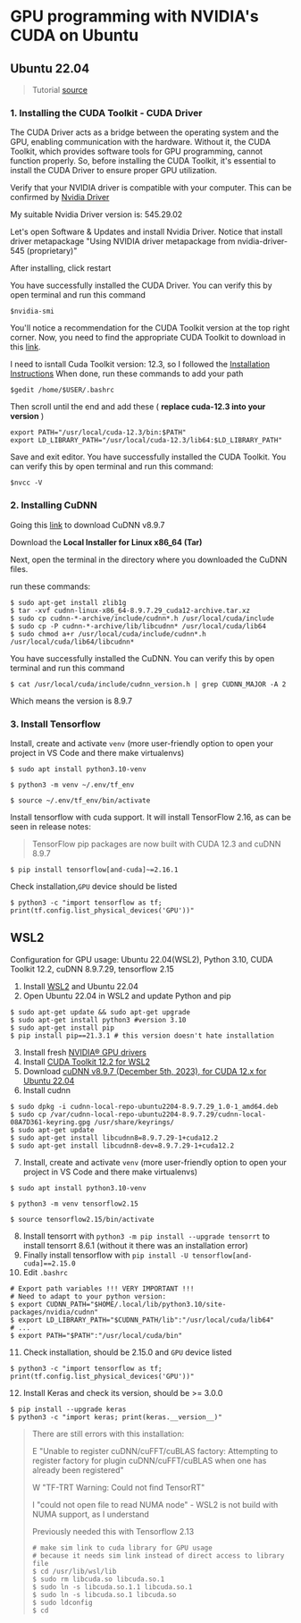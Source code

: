 # GPU programming with NVIDIA's CUDA on Ubuntu

## Ubuntu 22.04

> Tutorial [source](https://github.com/CisMine/Setup-as-Cuda-programmers)
### 1. Installing the CUDA Toolkit - CUDA Driver
The CUDA Driver acts as a bridge between the operating system and the GPU, enabling communication with the hardware. Without it, the CUDA Toolkit, which provides software tools for GPU programming, cannot function properly. So, before installing the CUDA Toolkit, it's essential to install the CUDA Driver to ensure proper GPU utilization.

Verify that your NVIDIA driver is compatible with your computer. This can be confirmed by [Nvidia Driver](https://www.nvidia.com/drivers)

My suitable Nvidia Driver version is: 545.29.02

Let's open Software & Updates and install Nvidia Driver. Notice that install driver metapackage "Using NVIDIA driver metapackage from nvidia-driver-545 (proprietary)"

After installing, click restart

You have successfully installed the CUDA Driver. You can verify this by open terminal and run this command
```
$nvidia-smi
```
You'll notice a recommendation for the CUDA Toolkit version at the top right corner. Now, you need to find the appropriate CUDA Toolkit to download in this [link](https://developer.nvidia.com/cuda-toolkit-archive
).

I need to isntall Cuda Toolkit version: 12.3, so I followed the [Installation Instructions](https://developer.nvidia.com/cuda-12-3-2-download-archive?target_os=Linux&target_arch=x86_64&Distribution=Ubuntu&target_version=22.04&target_type=deb_local)
When done, run these commands to add your path

```
$gedit /home/$USER/.bashrc
```

Then scroll until the end and add these ( **replace cuda-12.3 into your version** )

```
export PATH="/usr/local/cuda-12.3/bin:$PATH"
export LD_LIBRARY_PATH="/usr/local/cuda-12.3/lib64:$LD_LIBRARY_PATH"
```
Save and exit editor. You have successfully installed the CUDA Toolkit. You can verify this by open terminal and run this command:

```
$nvcc -V
```
### 2. Installing CuDNN

Going this [link](https://developer.nvidia.com/rdp/cudnn-archive?fbclid=IwAR1Wl9U3uTFgihg49VkO-kyXihTqr0M1rtkCp9lwgM1G9SWE29WiNLRDg3Q_aem_AXAgXED-yDF8TPZ1KFasp4tA78932KiQ-plbcM1Vn2k2KGipmdYxfkQ4Y5FfOyz6Ygx9TNFpfLVTjDleBveNADdx) to download CuDNN v8.9.7

Download the **Local Installer for Linux x86_64 (Tar)**

Next, open the terminal in the directory where you downloaded the CuDNN files.

run these commands:

```
$ sudo apt-get install zlib1g
$ tar -xvf cudnn-linux-x86_64-8.9.7.29_cuda12-archive.tar.xz
$ sudo cp cudnn-*-archive/include/cudnn*.h /usr/local/cuda/include 
$ sudo cp -P cudnn-*-archive/lib/libcudnn* /usr/local/cuda/lib64 
$ sudo chmod a+r /usr/local/cuda/include/cudnn*.h /usr/local/cuda/lib64/libcudnn*
```

You have successfully installed the CuDNN. You can verify this by open terminal and run this command

```
$ cat /usr/local/cuda/include/cudnn_version.h | grep CUDNN_MAJOR -A 2
```
Which means the version is 8.9.7

### 3. Install Tensorflow

Install, create and activate `venv` (more user-friendly option to open your project in VS Code and there make virtualenvs)
```
$ sudo apt install python3.10-venv

$ python3 -m venv ~/.env/tf_env

$ source ~/.env/tf_env/bin/activate
```
Install tensorflow with cuda support. It will install TensorFlow 2.16, as can be seen in release notes:
> TensorFlow pip packages are now built with CUDA 12.3 and cuDNN 8.9.7
```
$ pip install tensorflow[and-cuda]~=2.16.1
```
Check installation,`GPU` device should be listed
```
$ python3 -c "import tensorflow as tf; print(tf.config.list_physical_devices('GPU'))"
```

## WSL2

Configuration for GPU usage: Ubuntu 22.04(WSL2), Python 3.10, CUDA Toolkit 12.2, cuDNN 8.9.7.29, tensorflow 2.15

1. Install [WSL2](https://docs.microsoft.com/windows/wsl/install) and Ubuntu 22.04
2. Open Ubuntu 22.04 in WSL2 and update Python and pip
```
$ sudo apt-get update && sudo apt-get upgrade
$ sudo apt-get install python3 #version 3.10
$ sudo apt-get install pip
$ pip install pip==21.3.1 # this version doesn't hate installation
```
3. Install fresh [NVIDIA® GPU drivers](https://www.nvidia.com/drivers)
4. Install [CUDA Toolkit 12.2 for WSL2](https://developer.nvidia.com/cuda-12-2-2-download-archive?target_os=Linux&target_arch=x86_64&Distribution=WSL-Ubuntu&target_version=2.0&target_type=deb_local)
5. Download [cuDNN v8.9.7 (December 5th, 2023), for CUDA 12.x for Ubuntu 22.04](https://developer.nvidia.com/rdp/cudnn-archive)
6. Install cudnn
```
$ sudo dpkg -i cudnn-local-repo-ubuntu2204-8.9.7.29_1.0-1_amd64.deb
$ sudo cp /var/cudnn-local-repo-ubuntu2204-8.9.7.29/cudnn-local-08A7D361-keyring.gpg /usr/share/keyrings/
$ sudo apt-get update
$ sudo apt-get install libcudnn8=8.9.7.29-1+cuda12.2
$ sudo apt-get install libcudnn8-dev=8.9.7.29-1+cuda12.2
```
7. Install, create and activate `venv` (more user-friendly option to open your project in VS Code and there make virtualenvs)
```
$ sudo apt install python3.10-venv

$ python3 -m venv tensorflow2.15

$ source tensorflow2.15/bin/activate
```
8. Install tensorrt with `python3 -m pip install --upgrade tensorrt` to install tensorrt 8.6.1 (without it there was an installation error)
9. Finally install tensorflow with `pip install -U tensorflow[and-cuda]==2.15.0`
10. Edit `.bashrc`
```
# Export path variables !!! VERY IMPORTANT !!!
# Need to adapt to your python version:
$ export CUDNN_PATH="$HOME/.local/lib/python3.10/site-packages/nvidia/cudnn"
$ export LD_LIBRARY_PATH="$CUDNN_PATH/lib":"/usr/local/cuda/lib64"
# ...
$ export PATH="$PATH":"/usr/local/cuda/bin"
```
11. Check installation, should be 2.15.0 and `GPU` device listed
```
$ python3 -c "import tensorflow as tf; print(tf.config.list_physical_devices('GPU'))"
```
12. Install Keras and check its version, should be >= 3.0.0
```
$ pip install --upgrade keras
$ python3 -c "import keras; print(keras.__version__)"
```
> There are still errors with this installation:
> 
> E "Unable to register cuDNN/cuFFT/cuBLAS factory: Attempting to register factory for plugin cuDNN/cuFFT/cuBLAS when one has already been registered"
> 
> W "TF-TRT Warning: Could not find TensorRT"
> 
> I "could not open file to read NUMA node" - WSL2 is not build with NUMA support, as I understand
> 
> Previously needed this with Tensorflow 2.13
> ```
> # make sim link to cuda library for GPU usage
> # because it needs sim link instead of direct access to library file
> $ cd /usr/lib/wsl/lib
> $ sudo rm libcuda.so libcuda.so.1
> $ sudo ln -s libcuda.so.1.1 libcuda.so.1
> $ sudo ln -s libcuda.so.1 libcuda.so
> $ sudo ldconfig
> $ cd
> ```
